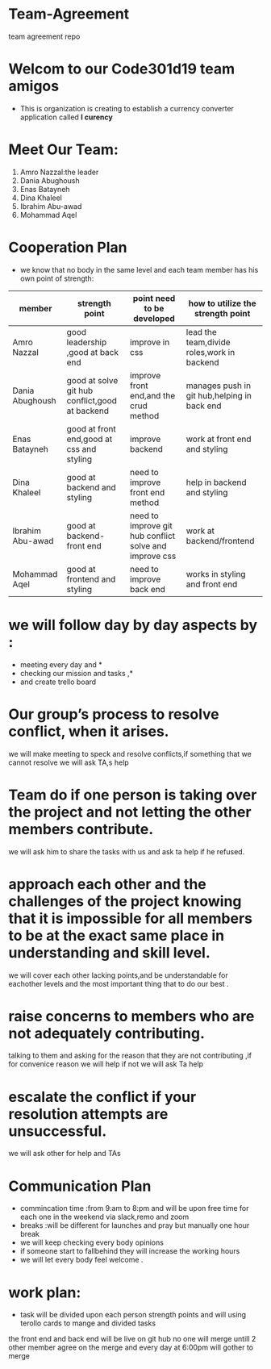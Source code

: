 # Team-Agreement
team agreement repo

# Welcom to our Code301d19 team **amigos**
* This is organization is creating to establish a currency converter application called **I curency**

# Meet Our Team:
1.  Amro Nazzal:the leader
2.  Dania Abughoush
3.  Enas Batayneh
4. Dina Khaleel
5.  Ibrahim Abu-awad
6.  Mohammad Aqel


# Cooperation Plan
* we know that no body in the same level and each team member has his own point of strength:


|member|strength point|point need to be developed |how to utilize the strength point|
|-----------------------|---------------------------|------------------------------|------------------------------|
|Amro Nazzal|good leadership ,good at back end|improve in css |lead the team,divide roles,work in backend|
|Dania Abughoush|good at solve git hub conflict,good at backend |improve front end,and the crud method |manages push in git hub,helping in back end|
|Enas Batayneh|good at front end,good at css and styling |improve backend |work at front end and styling|
|Dina Khaleel|good at backend and styling|need to improve front end method|help in backend and styling|
|Ibrahim Abu-awad|good at backend-front end|need to improve git hub conflict solve and improve css|work at backend/frontend|
| Mohammad Aqel|good at frontend and styling |need to improve back end|works in styling and front end|


# we will follow day by day aspects by :
* meeting every day and *
* checking our  mission and tasks ,*
* and create trello board


# Our group’s process to resolve conflict, when it arises.
we will make meeting to speck and resolve conflicts,if something that we cannot resolve we will ask TA,s help

# Team do if one person is taking over the project and not letting the other members contribute.
we will ask him to share the tasks with us and ask ta help if he refused.

# approach each other and the challenges of the project knowing that it is impossible for all members to be at the exact same place in understanding and skill level.
we will cover each other lacking points,and be understandable for eachother levels and the most important thing that to do our best .

# raise concerns to members who are not adequately contributing.
talking to them and asking for the reason that they are not contributing ,if for convenice reason we will help if not we will ask Ta help

# escalate the conflict if your resolution attempts are unsuccessful.
we will ask other for help and TAs

# Communication Plan
* commincation time :from 9:am to 8:pm  and will be upon free time for each one in the weekend via slack,remo and zoom 
* breaks :will be different for launches and pray but manually one hour break
* we will keep checking every body opinions 
* if someone start to fallbehind they will increase the working hours
* we will let every body feel welcome .

# work plan:
* task will be divided upon each person strength points and will using terollo cards to mange and divided tasks


the front end and back end will be live on git hub
no one will merge untill 2 other member agree on the merge
and every day at 6:00pm will gother to merge 

